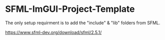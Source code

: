 # SFML-ImGUI-Project-Template

The only setup requirment is to add the "include" & "lib" folders from SFML.

https://www.sfml-dev.org/download/sfml/2.5.1/
